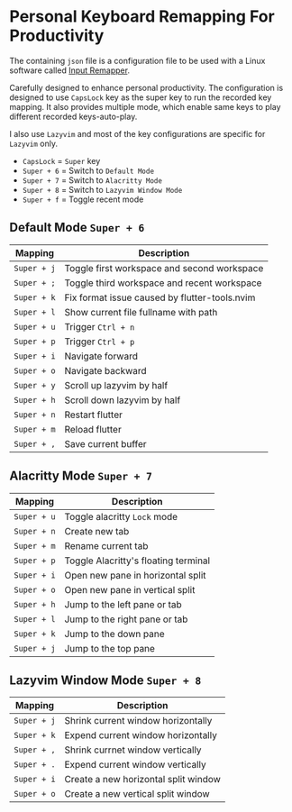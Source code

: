 # Personal Keyboard Remapping For Productivity

The containing `json` file is a configuration file to be used with a Linux
software called [Input Remapper](https://github.com/sezanzeb/input-remapper).

Carefully designed to enhance personal productivity. The configuration is
designed to use `CapsLock` key as the super key to run the recorded key
mapping. It also provides multiple mode, which enable same keys to play
different recorded keys-auto-play.

I also use `Lazyvim` and most of the key configurations are specific for `Lazyvim`
only.

- `CapsLock` = `Super` key
- `Super + 6` = Switch to `Default Mode`
- `Super + 7` = Switch to `Alacritty Mode`
- `Super + 8` = Switch to `Lazyvim Window Mode`
- `Super + f` = Toggle recent mode

## Default Mode `Super + 6`

| Mapping     | Description                                   |
| ----------- | --------------------------------------------- |
| `Super + j` | Toggle first workspace and second workspace   |
| `Super + ;` | Toggle third workspace and recent workspace   |
| `Super + k` | Fix format issue caused by flutter-tools.nvim |
| `Super + l` | Show current file fullname with path          |
| `Super + u` | Trigger `Ctrl + n`                            |
| `Super + p` | Trigger `Ctrl + p`                            |
| `Super + i` | Navigate forward                              |
| `Super + o` | Navigate backward                             |
| `Super + y` | Scroll up lazyvim by half                     |
| `Super + h` | Scroll down lazyvim by half                   |
| `Super + n` | Restart flutter                               |
| `Super + m` | Reload flutter                                |
| `Super + ,` | Save current buffer                           |

## Alacritty Mode `Super + 7`

| Mapping     | Description                          |
| ----------- | ------------------------------------ |
| `Super + u` | Toggle alacritty `Lock` mode         |
| `Super + n` | Create new tab                       |
| `Super + m` | Rename current tab                   |
| `Super + p` | Toggle Alacritty's floating terminal |
| `Super + i` | Open new pane in horizontal split    |
| `Super + o` | Open new pane in vertical split      |
| `Super + h` | Jump to the left pane or tab         |
| `Super + l` | Jump to the right pane or tab        |
| `Super + k` | Jump to the down pane                |
| `Super + j` | Jump to the top pane                 |

## Lazyvim Window Mode `Super + 8`

| Mapping     | Description                          |
| ----------- | ------------------------------------ |
| `Super + j` | Shrink current window horizontally   |
| `Super + k` | Expend current window horizontally   |
| `Super + ,` | Shrink currnet window vertically     |
| `Super + .` | Expend current window vertically     |
| `Super + i` | Create a new horizontal split window |
| `Super + o` | Create a new vertical split window   |
